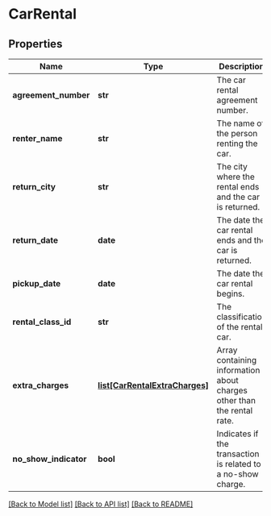 # CarRental

## Properties
Name | Type | Description | Notes
------------ | ------------- | ------------- | -------------
**agreement_number** | **str** | The car rental agreement number. | [optional] 
**renter_name** | **str** | The name of the person renting the car. | [optional] 
**return_city** | **str** | The city where the rental ends and the car is returned. | [optional] 
**return_date** | **date** | The date the car rental ends and the car is returned. | [optional] 
**pickup_date** | **date** | The date the car rental begins. | [optional] 
**rental_class_id** | **str** | The classification of the rental car. | [optional] 
**extra_charges** | [**list[CarRentalExtraCharges]**](CarRentalExtraCharges.md) | Array containing information about charges other than the rental rate. | [optional] 
**no_show_indicator** | **bool** | Indicates if the transaction is related to a no-show charge. | [optional] 

[[Back to Model list]](../README.md#documentation-for-models) [[Back to API list]](../README.md#documentation-for-api-endpoints) [[Back to README]](../README.md)


